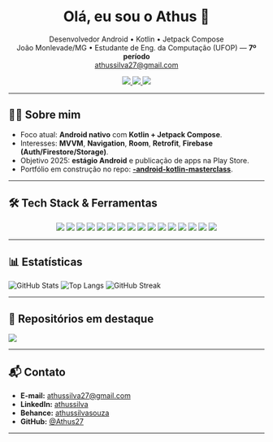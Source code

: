 <!-- PROFILE HEADER -->
<h1 align="center">Olá, eu sou o Athus 👋</h1>
<p align="center">
  Desenvolvedor Android • Kotlin • Jetpack Compose<br/>
  João Monlevade/MG • Estudante de Eng. da Computação (UFOP) — <b>7º período</b><br/>
  <a href="mailto:athussilva27@gmail.com">athussilva27@gmail.com</a>
</p>

<p align="center">
  <!-- Redes -->
  <a href="https://www.linkedin.com/in/athussilva/">
    <img src="https://img.shields.io/badge/LinkedIn-0A66C2?style=for-the-badge&logo=linkedin&logoColor=white"/>
  </a>
  <a href="https://github.com/Athus27">
    <img src="https://img.shields.io/badge/GitHub-181717?style=for-the-badge&logo=github&logoColor=white"/>
  </a>
  <a href="https://www.behance.net/athussilvasouza">
    <img src="https://img.shields.io/badge/Behance-1769FF?style=for-the-badge&logo=behance&logoColor=white"/>
  </a>
</p>

---

## 👨‍💻 Sobre mim
- Foco atual: **Android nativo** com **Kotlin + Jetpack Compose**.  
- Interesses: **MVVM**, **Navigation**, **Room**, **Retrofit**, **Firebase (Auth/Firestore/Storage)**.  
- Objetivo 2025: **estágio Android** e publicação de apps na Play Store.  
- Portfólio em construção no repo: **[-android-kotlin-masterclass](https://github.com/Athus27/-android-kotlin-masterclass)**.  

---

## 🛠️ Tech Stack & Ferramentas

<p align="center">
  <!-- Linguagens -->
  <img src="https://img.shields.io/badge/Kotlin-0095D5?style=for-the-badge&logo=kotlin&logoColor=white" />
  <img src="https://img.shields.io/badge/Java-007396?style=for-the-badge&logo=java&logoColor=white" />
  <img src="https://img.shields.io/badge/PHP-777BB4?style=for-the-badge&logo=php&logoColor=white" />
  <img src="https://img.shields.io/badge/JavaScript-F7DF1E?style=for-the-badge&logo=javascript&logoColor=black" />
  <img src="https://img.shields.io/badge/HTML5-E34F26?style=for-the-badge&logo=html5&logoColor=white" />
  <img src="https://img.shields.io/badge/C-00599C?style=for-the-badge&logo=c&logoColor=white" />

  <!-- Android -->
  <img src="https://img.shields.io/badge/Android-3DDC84?style=for-the-badge&logo=android&logoColor=white" />
  <img src="https://img.shields.io/badge/Jetpack%20Compose-4285F4?style=for-the-badge&logo=jetpackcompose&logoColor=white" />

  <!-- Banco de dados & API -->
  <img src="https://img.shields.io/badge/SQLite-003B57?style=for-the-badge&logo=sqlite&logoColor=white" />
  <img src="https://img.shields.io/badge/Retrofit-4285F4?style=for-the-badge&logo=android&logoColor=white" />
  <img src="https://img.shields.io/badge/Firebase-FFCA28?style=for-the-badge&logo=firebase&logoColor=black" />

  <!-- Ferramentas -->
  <img src="https://img.shields.io/badge/Git-F05032?style=for-the-badge&logo=git&logoColor=white" />
  <img src="https://img.shields.io/badge/GitHub-181717?style=for-the-badge&logo=github&logoColor=white" />
  <img src="https://img.shields.io/badge/Gradle-02303A?style=for-the-badge&logo=gradle&logoColor=white" />

  <!-- Design -->
  <img src="https://img.shields.io/badge/Adobe%20Photoshop-31A8FF?style=for-the-badge&logo=adobephotoshop&logoColor=white" />
  <img src="https://img.shields.io/badge/Adobe%20Illustrator-FF9A00?style=for-the-badge&logo=adobeillustrator&logoColor=white" />
</p>

---

## 📊 Estatísticas

<picture>
  <source srcset="https://github-readme-stats.vercel.app/api?username=Athus27&show_icons=true&hide_title=true&rank_icon=github&theme=github_dark" media="(prefers-color-scheme: dark)" />
  <source srcset="https://github-readme-stats.vercel.app/api?username=Athus27&show_icons=true&hide_title=true&rank_icon=github" media="(prefers-color-scheme: light)" />
  <img alt="GitHub Stats" src="https://github-readme-stats.vercel.app/api?username=Athus27&show_icons=true&hide_title=true&rank_icon=github"/>
</picture>

<picture>
  <source srcset="https://github-readme-stats.vercel.app/api/top-langs/?username=Athus27&layout=compact&langs_count=8&theme=github_dark&hide=html,css" media="(prefers-color-scheme: dark)" />
  <source srcset="https://github-readme-stats.vercel.app/api/top-langs/?username=Athus27&layout=compact&langs_count=8&hide=html,css" media="(prefers-color-scheme: light)" />
  <img alt="Top Langs" src="https://github-readme-stats.vercel.app/api/top-langs/?username=Athus27&layout=compact&langs_count=8&hide=html,css"/>
</picture>

<picture>
  <source srcset="https://streak-stats.demolab.com?user=Athus27&theme=github-dark-blue&hide_border=true" media="(prefers-color-scheme: dark)" />
  <source srcset="https://streak-stats.demolab.com?user=Athus27&hide_border=true" media="(prefers-color-scheme: light)" />
  <img alt="GitHub Streak" src="https://streak-stats.demolab.com?user=Athus27&hide_border=true"/>
</picture>

---

## 📌 Repositórios em destaque

<a href="https://github.com/Athus27/-android-kotlin-masterclass">
  <img align="center" src="https://github-readme-stats.vercel.app/api/pin/?username=Athus27&repo=-android-kotlin-masterclass&description_lines_count=2" />
</a>

---

## 📬 Contato
- **E-mail:** <a href="mailto:athussilva27@gmail.com">athussilva27@gmail.com</a>  
- **LinkedIn:** [athussilva](https://www.linkedin.com/in/athussilva/)  
- **Behance:** [athussilvasouza](https://www.behance.net/athussilvasouza)  
- **GitHub:** [@Athus27](https://github.com/Athus27)

---
